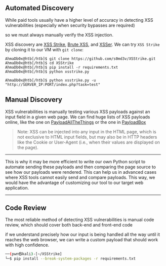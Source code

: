 ## Automated Discovery
While paid tools usually have a higher level of accuracy in detecting XSS vulnerabilities (especially when security bypasses are required)

so we must always manually verify the XSS injection.

XSS discovery are [XSS Strike](https://github.com/s0md3v/XSStrike), [Brute XSS](https://github.com/rajeshmajumdar/BruteXSS), and [XSSer](https://github.com/epsylon/xsser). We can try `XSS Strike` by cloning it to our VM with `git clone`:

```shell-session
AhmaDb0x@htb[/htb]$ git clone https://github.com/s0md3v/XSStrike.git
AhmaDb0x@htb[/htb]$ cd XSStrike
AhmaDb0x@htb[/htb]$ pip install -r requirements.txt
AhmaDb0x@htb[/htb]$ python xsstrike.py
```

```shell-session
AhmaDb0x@htb[/htb]$ python xsstrike.py -u "http://SERVER_IP:PORT/index.php?task=test" 
```
## Manual Discovery
XSS vulnerabilities is manually testing various XSS payloads against an input field in a given web page. We can find huge lists of XSS payloads online, like the one on [PayloadAllTheThings](https://github.com/swisskyrepo/PayloadsAllTheThings/blob/master/XSS%20Injection/README.md) or the one in [PayloadBox](https://github.com/payloadbox/xss-payload-list)

>Note: XSS can be injected into any input in the HTML page, which is not exclusive to HTML input fields, but may also be in HTTP headers like the Cookie or User-Agent (i.e., when their values are displayed on the page).

---
This is why it may be more efficient to write our own Python script to automate sending these payloads and then comparing the page source to see how our payloads were rendered. This can help us in advanced cases where XSS tools cannot easily send and compare payloads. This way, we would have the advantage of customizing our tool to our target web application.

---

## Code Review
The most reliable method of detecting XSS vulnerabilities is manual code review,
which should cover both back-end and front-end code

if we understand precisely how our input is being handled all the way until it reaches the web browser, we can write a custom payload that should work with high confidence.

```bash
──(pwn㉿kali)-[~/XSStrike]
└─$ pip install --break-system-packages -r requirements.txt

```